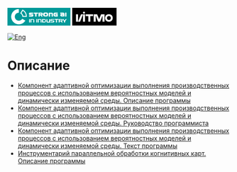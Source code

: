 [![SAI](./media/SAI_badge_flat.svg)](https://sai.itmo.ru/)
[![ITMO](./media/ITMO_badge_flat_rus.svg)](https://en.itmo.ru/en/)

[![Eng](https://img.shields.io/badge/lang-en-red.svg)](/docs/README_en.md)

# Описание #

* [Компонент адаптивной оптимизации выполнения производственных процессов с использованием вероятностных моделей и динамически изменяемой среды. Описание программы](program-description.md)
* [Компонент адаптивной оптимизации выполнения производственных процессов с использованием вероятностных моделей и динамически изменяемой среды. Руководство программиста](programmers-guide.md)
* [Компонент адаптивной оптимизации выполнения производственных процессов с использованием вероятностных моделей и динамически изменяемой среды. Текст программы](program-src.md)
* [Инструментарий параллельной обработки когнитивных карт. Описание программы](program-description-deploy.md)
